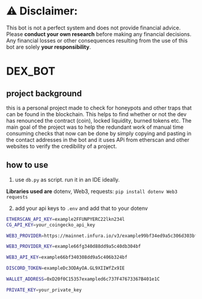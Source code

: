 # ⚠️ Disclaimer:
This bot is not a perfect system and does not provide financial advice. Please **conduct your own research** before making any financial decisions. Any financial losses or other consequences resulting from the use of this bot are solely **your responsibility**.



# DEX_BOT

## project background
this is a personal project made to check for honeypots and other traps that can be found in the blockchain. This helps to find whether or not the dev has renounced the contract (coin), locked liquidity, burned tokens etc. The main goal of the project was to help the redundant work of manual time consuming checks that now can be done by simply copying and pasting in the contact addresses in the bot and it uses APi from etherscan and other websites to verify the credibility of a project. 


## how to use
1. use `db.py` as script. run it in an IDE ideally.

  **Libraries used are** dotenv, Web3, requests:
  `pip install dotenv Web3 requests`

2. add your api keys to `.env` and add that to your dotenv 
   
```bash
ETHERSCAN_API_KEY=example2FFUNPYERC22lkn234l
CG_API_KEY=your_coingecko_api_key

WEB3_PROVIDER=https://mainnet.infura.io/v3/example99bf34ed9a5c306d303bf

WEB3_PROVIDER_KEY=example66fg340d88dd9a5c40db304bf

WEB3_API_KEY=example66bf340308dd9a5c406b324bf

DISCORD_TOKEN=exampleDc3ODAyOA.GL9XIIWfZx9IE

WALLET_ADDRESS=0xD20f0C15357exampled6c737F47673367B401e1C

PRIVATE_KEY=your_private_key
```
